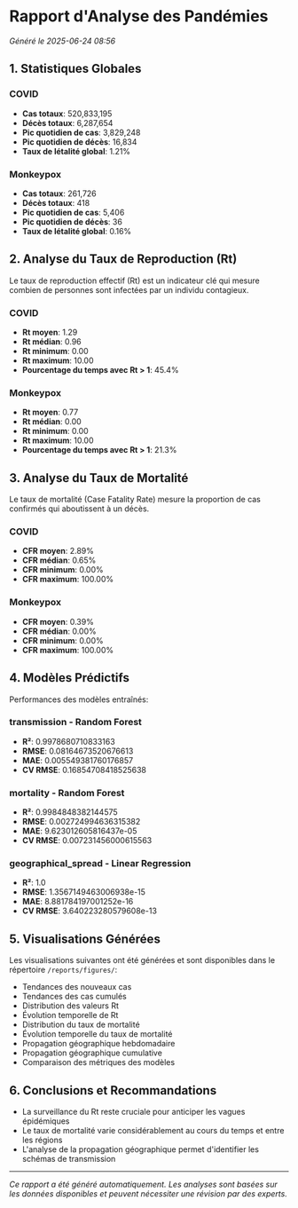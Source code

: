 # Rapport d'Analyse des Pandémies
*Généré le 2025-06-24 08:56*

## 1. Statistiques Globales

### COVID
- **Cas totaux**: 520,833,195
- **Décès totaux**: 6,287,654
- **Pic quotidien de cas**: 3,829,248
- **Pic quotidien de décès**: 16,834
- **Taux de létalité global**: 1.21%

### Monkeypox
- **Cas totaux**: 261,726
- **Décès totaux**: 418
- **Pic quotidien de cas**: 5,406
- **Pic quotidien de décès**: 36
- **Taux de létalité global**: 0.16%

## 2. Analyse du Taux de Reproduction (Rt)

Le taux de reproduction effectif (Rt) est un indicateur clé qui mesure combien de personnes sont infectées par un individu contagieux.

### COVID
- **Rt moyen**: 1.29
- **Rt médian**: 0.96
- **Rt minimum**: 0.00
- **Rt maximum**: 10.00
- **Pourcentage du temps avec Rt > 1**: 45.4%

### Monkeypox
- **Rt moyen**: 0.77
- **Rt médian**: 0.00
- **Rt minimum**: 0.00
- **Rt maximum**: 10.00
- **Pourcentage du temps avec Rt > 1**: 21.3%

## 3. Analyse du Taux de Mortalité

Le taux de mortalité (Case Fatality Rate) mesure la proportion de cas confirmés qui aboutissent à un décès.

### COVID
- **CFR moyen**: 2.89%
- **CFR médian**: 0.65%
- **CFR minimum**: 0.00%
- **CFR maximum**: 100.00%

### Monkeypox
- **CFR moyen**: 0.39%
- **CFR médian**: 0.00%
- **CFR minimum**: 0.00%
- **CFR maximum**: 100.00%

## 4. Modèles Prédictifs

Performances des modèles entraînés:

### transmission - Random Forest
- **R²**: 0.9978680710833163
- **RMSE**: 0.08164673520676613
- **MAE**: 0.005549381760176857
- **CV RMSE**: 0.16854708418525638

### mortality - Random Forest
- **R²**: 0.9984848382144575
- **RMSE**: 0.002724994636315382
- **MAE**: 9.623012605816437e-05
- **CV RMSE**: 0.007231456000615563

### geographical_spread - Linear Regression
- **R²**: 1.0
- **RMSE**: 1.3567149463006938e-15
- **MAE**: 8.881784197001252e-16
- **CV RMSE**: 3.640223280579608e-13

## 5. Visualisations Générées

Les visualisations suivantes ont été générées et sont disponibles dans le répertoire `/reports/figures/`:
- Tendances des nouveaux cas
- Tendances des cas cumulés
- Distribution des valeurs Rt
- Évolution temporelle de Rt
- Distribution du taux de mortalité
- Évolution temporelle du taux de mortalité
- Propagation géographique hebdomadaire
- Propagation géographique cumulative
- Comparaison des métriques des modèles

## 6. Conclusions et Recommandations

- La surveillance du Rt reste cruciale pour anticiper les vagues épidémiques
- Le taux de mortalité varie considérablement au cours du temps et entre les régions
- L'analyse de la propagation géographique permet d'identifier les schémas de transmission

---

*Ce rapport a été généré automatiquement. Les analyses sont basées sur les données disponibles et peuvent nécessiter une révision par des experts.*
